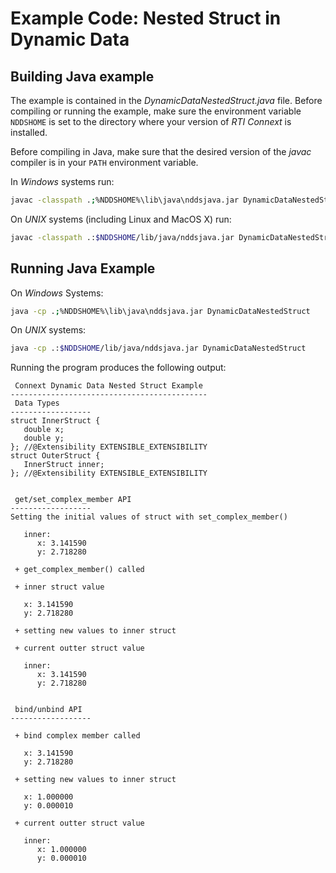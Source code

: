 # Example Code: Nested Struct in Dynamic Data

## Building Java example

The example is contained in the *DynamicDataNestedStruct.java* file. Before
compiling or running the example, make sure the environment variable `NDDSHOME`
is set to the directory where your version of *RTI Connext* is installed.

Before compiling in Java, make sure that the desired version of the *javac*
compiler is in your `PATH` environment variable.

In *Windows* systems run:

```sh
javac -classpath .;%NDDSHOME%\lib\java\nddsjava.jar DynamicDataNestedStruct.java
```

On *UNIX* systems (including Linux and MacOS X) run:

```sh
javac -classpath .:$NDDSHOME/lib/java/nddsjava.jar DynamicDataNestedStruct.java
```

## Running Java Example

On *Windows* Systems:

```sh
java -cp .;%NDDSHOME%\lib\java\nddsjava.jar DynamicDataNestedStruct
```

On *UNIX* systems:

```sh
java -cp .:$NDDSHOME/lib/java/nddsjava.jar DynamicDataNestedStruct
```

Running the program produces the following output:

```plaintext
 Connext Dynamic Data Nested Struct Example
--------------------------------------------
 Data Types
------------------
struct InnerStruct {
   double x;
   double y;
}; //@Extensibility EXTENSIBLE_EXTENSIBILITY
struct OuterStruct {
   InnerStruct inner;
}; //@Extensibility EXTENSIBLE_EXTENSIBILITY


 get/set_complex_member API
------------------
Setting the initial values of struct with set_complex_member()

   inner:
      x: 3.141590
      y: 2.718280

 + get_complex_member() called

 + inner struct value

   x: 3.141590
   y: 2.718280

 + setting new values to inner struct

 + current outter struct value

   inner:
      x: 3.141590
      y: 2.718280


 bind/unbind API
------------------

 + bind complex member called

   x: 3.141590
   y: 2.718280

 + setting new values to inner struct

   x: 1.000000
   y: 0.000010

 + current outter struct value

   inner:
      x: 1.000000
      y: 0.000010
```
